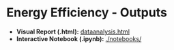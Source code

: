 # Energy Efficiency - Outputs
- **Visual Report (.html):** [dataanalysis.html](./dataanalysis.html)
- **Interactive Notebook (.ipynb):** [./notebooks/](./notebooks/)
